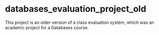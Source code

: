# databases_evaluation_project_old

This project is an older version of a class evaluation system, which was an academic project for a Databases course.

